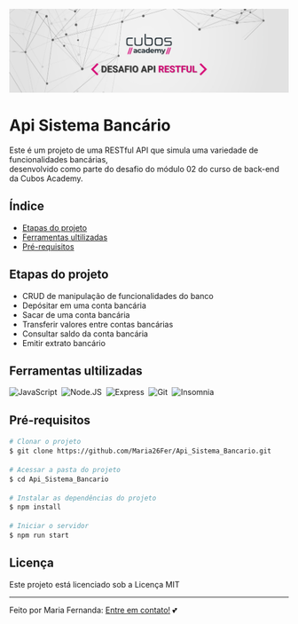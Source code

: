 ![Logo](./Logo%201.jpeg)

# Api Sistema Bancário
Este é um projeto de uma RESTful API que simula uma variedade de funcionalidades
bancárias,<br> desenvolvido como parte do desafio do módulo 02 do curso de back-end da Cubos Academy.

## Índice

- [Etapas do projeto](#etapas-do-projeto)
- [Ferramentas ultilizadas](#ferramentas-ultilizadas)
- [Pré-requisitos](#pré-requisitos)


## Etapas do projeto

-   CRUD de manipulação de funcionalidades do banco
-   Depósitar em uma conta bancária
-   Sacar de uma conta bancária
-   Transferir valores entre contas bancárias
-   Consultar saldo da conta bancária
-   Emitir extrato bancário

## Ferramentas ultilizadas

![JavaScript](https://img.shields.io/badge/-JavaScript-0D1117?style=for-the-badge&logo=javascript&labelColor=0D1117)&nbsp;
![Node.JS](https://img.shields.io/badge/-Node.JS-0D1117?style=for-the-badge&logo=node.js&labelColor=0D1117&textColor=0D1117)&nbsp;
![Express](https://img.shields.io/badge/-Express-0D1117?style=for-the-badge&logo=Express&labelColor=0D1117&textColor=0D1117)&nbsp;
![Git](https://img.shields.io/badge/-Git-0D1117?style=for-the-badge&logo=git&labelColor=0D1117)&nbsp;
![Insomnia](https://img.shields.io/badge/-Insomnia-0D1117?style=for-the-badge&logo=Insomnia&labelColor=0D1117)&nbsp;


## Pré-requisitos

```bash
# Clonar o projeto
$ git clone https://github.com/Maria26Fer/Api_Sistema_Bancario.git

# Acessar a pasta do projeto
$ cd Api_Sistema_Bancario

# Instalar as dependências do projeto
$ npm install

# Iniciar o servidor
$ npm run start
```

## Licença
Este projeto está licenciado sob a Licença MIT

---
Feito por Maria Fernanda: [Entre em contato!](https://www.linkedin.com/in/maria-fernanda26/) 💕 

